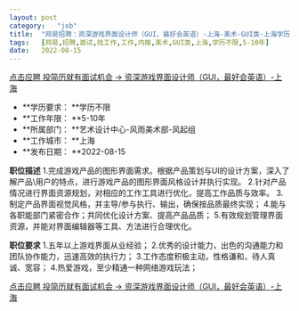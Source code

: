 ```yaml
---
layout:	post
category:	"job"
title:	"网易招聘：资深游戏界面设计师（GUI，最好会英语）-上海-美术-GUI类-上海学历不限5-10年"
tags:	[网易,招聘,面试,找工作,工作,内推,美术,GUI类,上海,学历不限,5-10年]
date:	2022-08-15
---
```


[点击应聘 投简历就有面试机会 -> 资深游戏界面设计师（GUI，最好会英语）-上海](http://mobile.bole.netease.com/bole/boleDetail?id=40309&employeeId=346f03c3cda5f04c&key=all)



- **学历要求： **学历不限
- **工作年限： **5-10年
- **所属部门： **艺术设计中心-风雨美术部-风起组
- **工作城市： **上海
- **发布日期： **2022-08-15



**职位描述**
1.完成游戏产品的图形界面需求。根据产品策划与UI的设计方案，深入了解产品\用户的特点，进行游戏产品的图形界面风格设计并执行实现。
2.针对产品情况进行界面资源规划，对相应的工作工具进行优化，提高工作品质与效率。
3.制定产品界面视觉风格，并主导/参与执行、输出，确保按品质最终实现；
4.能与各职能部门紧密合作；共同优化设计方案、提高产品品质；
5.有效规划管理界面资源，并能对界面编辑器等工具、方法进行合理优化。



**职位要求**
1.五年以上游戏界面从业经验；
2.优秀的设计能力，出色的沟通能力和团队协作能力，迅速高效的执行力；
3.工作态度积极主动，性格谦和，待人真诚、宽容；
4.热爱游戏，至少精通一种网络游戏玩法；



[点击应聘 投简历就有面试机会 -> 资深游戏界面设计师（GUI，最好会英语）-上海](http://mobile.bole.netease.com/bole/boleDetail?id=40309&employeeId=346f03c3cda5f04c&key=all)